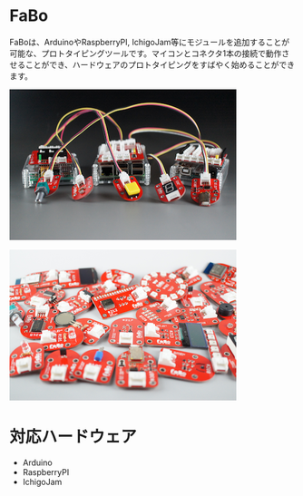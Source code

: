 # FaBo 

FaBoは、ArduinoやRaspberryPI, IchigoJam等にモジュールを追加することが可能な、プロトタイピングツールです。マイコンとコネクタ1本の接続で動作させることができ、ハードウェアのプロトタイピングをすばやく始めることができます。

![pre001](/img/fabo/pre001.png)

![pre002](/img/fabo/pre002.png)

# 対応ハードウェア

* Arduino
* RaspberryPI
* IchigoJam

